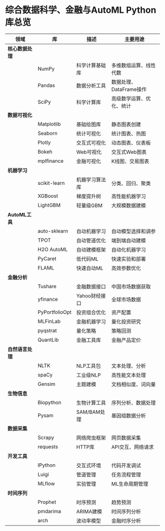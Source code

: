 # 综合数据科学、金融与AutoML Python库总览

| 领域 | 库 | 描述 | 主要用途 |
|------|-----|------|----------|
| **核心数据处理** |
| | NumPy | 科学计算基础库 | 多维数组运算、线性代数 |
| | Pandas | 数据分析工具 | 数据处理、DataFrame操作 |
| | SciPy | 科学计算库 | 高级数学运算、优化、统计 |
| **数据可视化** |
| | Matplotlib | 基础绘图库 | 静态图表创建 |
| | Seaborn | 统计可视化 | 统计图表、热图 |
| | Plotly | 交互式可视化 | 动态图表、仪表板 |
| | Bokeh | Web可视化 | 交互式Web图表 |
| | mplfinance | 金融可视化 | K线图、交易图表 |
| **机器学习** |
| | scikit-learn | 机器学习算法库 | 分类、回归、聚类 |
| | XGBoost | 梯度提升树 | 高性能机器学习 |
| | LightGBM | 轻量级GBM | 大规模数据建模 |
| **AutoML工具** |
| | auto-sklearn | 自动机器学习 | 自动模型选择和调参 |
| | TPOT | 自动管道优化 | 端到端自动建模 |
| | H2O AutoML | 自动建模框架 | 自动化机器学习 |
| | PyCaret | 低代码ML | 快速实验和部署 |
| | FLAML | 快速自动ML | 高效参数优化 |
| **金融分析** |
| | Tushare | 金融数据接口 | 中国市场数据获取 |
| | yfinance | Yahoo财经接口 | 全球市场数据 |
| | PyPortfolioOpt | 投资组合优化 | 资产配置 |
| | MLFinLab | 金融机器学习 | 量化投资研究 |
| | pyqstrat | 量化策略 | 策略回测 |
| | QuantLib | 金融工具库 | 金融产品定价 |
| **自然语言处理** |
| | NLTK | NLP工具包 | 文本处理、分析 |
| | spaCy | 工业级NLP | 高性能文本处理 |
| | Gensim | 主题建模 | 文档相似度、词向量 |
| **生物信息** |
| | Biopython | 生物计算工具 | 序列分析、数据处理 |
| | Pysam | SAM/BAM处理 | 基因组数据分析 |
| **数据采集** |
| | Scrapy | 网络爬虫框架 | 网页数据采集 |
| | requests | HTTP库 | API交互、网络请求 |
| **开发工具** |
| | IPython | 交互式环境 | 代码开发调试 |
| | Luigi | 管道管理 | 任务流程管理 |
| | MLflow | 实验管理 | ML生命周期管理 |
| **时间序列** |
| | Prophet | 时序预测 | 趋势预测 |
| | pmdarima | ARIMA建模 | 时间序列分析 |
| | arch | 波动率模型 | 金融时序分析 |
